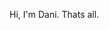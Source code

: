 Hi, I'm Dani. Thats all.

<!---
DaniTheNonbinary/DaniTheNonbinary is a ✨ special ✨ repository because its `README.md` (this file) appears on your GitHub profile.
You can click the Preview link to take a look at your changes.
--->
